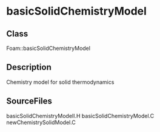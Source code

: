 # basicSolidChemistryModel 
## Class
Foam::basicSolidChemistryModel

## Description
Chemistry model for solid thermodynamics

## SourceFiles
basicSolidChemistryModelI.H
basicSolidChemistryModel.C
newChemistrySolidModel.C

